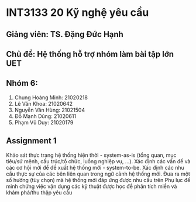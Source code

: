 # INT3133 20 Kỹ nghệ yêu cầu

## Giảng viên: TS. Đặng Đức Hạnh

## Chủ để: Hệ thống hỗ trợ nhóm làm bài tập lớn UET

## Nhóm 6: 
1. Chung Hoàng Minh: 21020218
2. Lê Văn Khoa:      21020642
3. Nguyễn Văn Hùng:  21021504
4. Đỗ Mạnh Dũng:     21020611
5. Phạm Vũ Duy:		   21020179

## Assignment 1
Khảo sát thực trạng hệ thống hiện thời - system-as-is (tổng quan, mục tiêu/sứ mệnh, cấu trúc/tổ chức, luồng nghiệp vụ, ...).
Xác định các vấn đề và các cơ hội mới để đề xuất hệ thống mới - system-to-be.
Xác định các nhu cầu thực sự của các bên liên quan trong ngữ cảnh hệ thống mới.
Đưa ra một số hướng (tùy chọn) mà hệ thống mới đáp ứng được nhu cầu trên
Phụ lục để minh chứng việc vận dụng các kỹ thuật được học để phân tích miền và khám phá/thu thập yêu cầu


